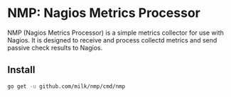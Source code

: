 # NMP: Nagios Metrics Processor

NMP (Nagios Metrics Processor) is a simple metrics collector for use with Nagios.
It is designed to receive and process collectd metrics and send passive check results to Nagios.

## Install

```bash
go get -u github.com/milk/nmp/cmd/nmp
```
